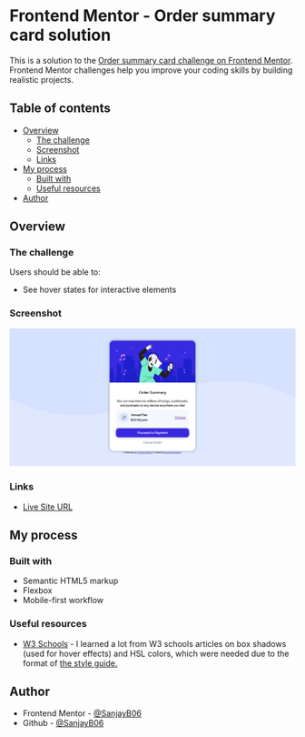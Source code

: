 # Frontend Mentor - Order summary card solution

This is a solution to the [Order summary card challenge on Frontend Mentor](https://www.frontendmentor.io/challenges/order-summary-component-QlPmajDUj). Frontend Mentor challenges help you improve your coding skills by building realistic projects. 

## Table of contents

- [Overview](#overview)
  - [The challenge](#the-challenge)
  - [Screenshot](#screenshot)
  - [Links](#links)
- [My process](#my-process)
  - [Built with](#built-with)
  - [Useful resources](#useful-resources)
- [Author](#author)


## Overview

### The challenge

Users should be able to:

- See hover states for interactive elements

### Screenshot

![](images/screenshot.png)


### Links

- [Live Site URL](https://order-summary-component-card.netlify.app/)

## My process

### Built with

- Semantic HTML5 markup
- Flexbox
- Mobile-first workflow



### Useful resources

- [W3 Schools](https://www.w3schools.com) - I learned a lot from W3 schools articles on box shadows (used for hover effects) and HSL colors, which were needed due to the format of [the style guide.](style-guide.md)


## Author

- Frontend Mentor - [@SanjayB06](https://www.frontendmentor.io/profile/SanjayB06)
- Github - [@SanjayB06](https://github.com/SanjayB06)


